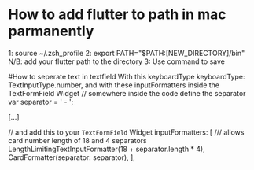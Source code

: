# How to add flutter to path in mac parmanently
1: source ~/.zsh_profile
2: export PATH="$PATH:[NEW_DIRECTORY]/bin"
N/B: add your flutter path to the directory
3: Use command to save




#How to seperate text in textfield
With this keyboardType
keyboardType: TextInputType.number,
and with these inputFormatters inside the TextFormField Widget
// somewhere inside the code define the separator
var separator = ' - ';

[...]

// and add this to your `TextFormField` Widget
inputFormatters: [
                  /// allows card number length of 18 and 4 separators
                  LengthLimitingTextInputFormatter(18 + separator.length * 4),
                  CardFormatter(separator: separator),
                ],

